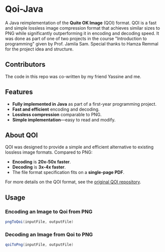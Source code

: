 # Qoi-Java

A Java reimplementation of the **Quite OK Image** (QOI) format. QOI is a fast and simple lossless image compression format that achieves similar sizes to PNG while significantly outperforming it in encoding and decoding speed. It was done as part of one of two projects in the course "Introduction to programming" given by Prof. Jamila Sam. Special thanks to Hamza Remmal for the project idea and structure.  

## Contributors

The code in this repo was co-written by my friend Yassine and me.

## Features
- **Fully implemented in Java** as part of a first-year programming project.
- **Fast and efficient** encoding and decoding.
- **Lossless compression** comparable to PNG.
- **Simple implementation**—easy to read and modify.

## About QOI
QOI was designed to provide a simple and efficient alternative to existing lossless image formats. Compared to PNG:
- **Encoding** is **20x-50x faster**.
- **Decoding** is **3x-4x faster**.
- The file format specification fits on a **single-page PDF**.

For more details on the QOI format, see the [original QOI repository](https://github.com/phoboslab/qoi).

## Usage
### Encoding an Image to Qoi from PNG
```java
pngToQoi(inputFile, outputFile)
```

### Decoding an Image from Qoi to PNG
```java
qoiToPng(inputFile, outputFile)
```



